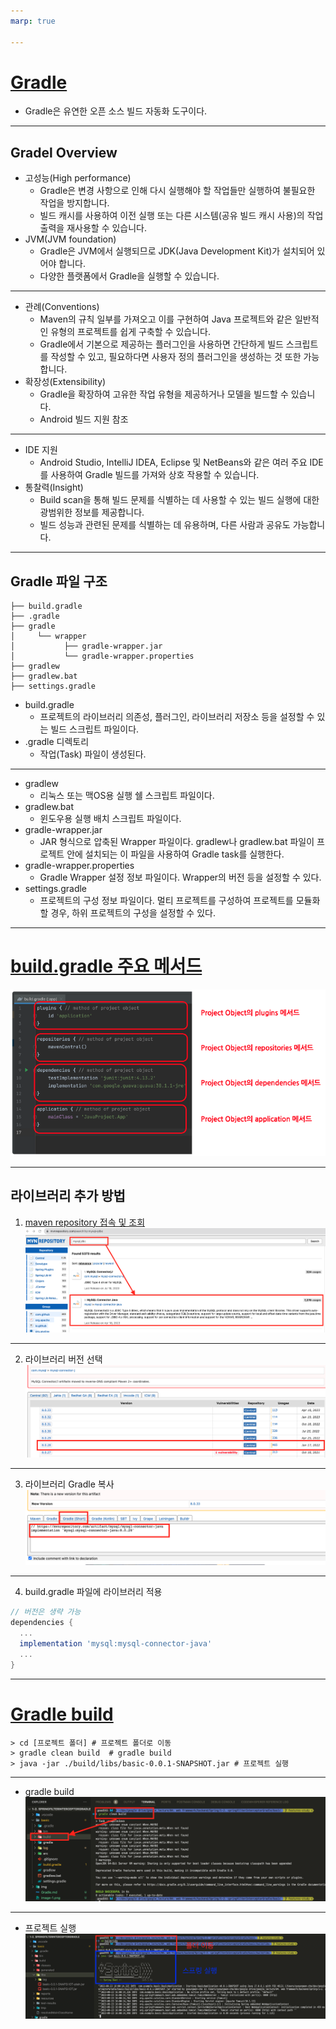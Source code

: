 ```yaml
---
marp: true

---
```

# [Gradle](https://velog.io/@appti/Spring-boot%EC%97%90%EC%84%9C%EC%9D%98-Gradle)
- Gradle은 유연한 오픈 소스 빌드 자동화 도구이다.

---
## Gradel Overview 
- 고성능(High performance)
  - Gradle은 변경 사항으로 인해 다시 실행해야 할 작업들만 실행하여 불필요한 작업을 방지합니다.
  - 빌드 캐시를 사용하여 이전 실행 또는 다른 시스템(공유 빌드 캐시 사용)의 작업 출력을 재사용할 수 있습니다.
- JVM(JVM foundation)
  - Gradle은 JVM에서 실행되므로 JDK(Java Development Kit)가 설치되어 있어야 합니다.
  - 다양한 플랫폼에서 Gradle을 실행할 수 있습니다.

---
- 관례(Conventions)
  - Maven의 규칙 일부를 가져오고 이를 구현하여 Java 프로젝트와 같은 일반적인 유형의 프로젝트를 쉽게 구축할 수 있습니다.
  - Gradle에서 기본으로 제공하는 플러그인을 사용하면 간단하게 빌드 스크립트를 작성할 수 있고, 필요하다면 사용자 정의 플러그인을 생성하는 것 또한 가능합니다.
- 확장성(Extensibility)
  - Gradle을 확장하여 고유한 작업 유형을 제공하거나 모델을 빌드할 수 있습니다.
  - Android 빌드 지원 참조

---
- IDE 지원
  - Android Studio, IntelliJ IDEA, Eclipse 및 NetBeans와 같은 여러 주요 IDE를 사용하여 Gradle 빌드를 가져와 상호 작용할 수 있습니다.
- 통찰력(Insight)
  - Build scan을 통해 빌드 문제를 식별하는 데 사용할 수 있는 빌드 실행에 대한 광범위한 정보를 제공합니다.
  - 빌드 성능과 관련된 문제를 식별하는 데 유용하며, 다른 사람과 공유도 가능합니다.

---
## Gradle 파일 구조 
```
├── build.gradle
├── .gradle
├── gradle 
│     └── wrapper 
│           ├── gradle-wrapper.jar 
│           └── gradle-wrapper.properties
├── gradlew 
├── gradlew.bat 
├── settings.gradle 
```
- build.gradle
  - 프로젝트의 라이브러리 의존성, 플러그인, 라이브러리 저장소 등을 설정할 수 있는 빌드 스크립트 파일이다.
- .gradle 디렉토리
  - 작업(Task) 파일이 생성된다.
---
- gradlew
  - 리눅스 또는 맥OS용 실행 쉘 스크립트 파일이다.
- gradlew.bat
  - 윈도우용 실행 배치 스크립트 파일이다.
- gradle-wrapper.jar
  - JAR 형식으로 압축된 Wrapper 파일이다. gradlew나 gradlew.bat 파일이 프로젝트 안에 설치되는 이 파일을 사용하여 Gradle task를 실행한다.
- gradle-wrapper.properties
  - Gradle Wrapper 설정 정보 파일이다. Wrapper의 버전 등을 설정할 수 있다.
- settings.gradle
  - 프로젝트의 구성 정보 파일이다. 멀티 프로젝트를 구성하여 프로젝트를 모듈화할 경우, 하위 프로젝트의 구성을 설정할 수 있다.

---
# [build.gradle 주요 메서드](https://kotlinworld.com/321)
![Alt text](./img/gradle/image.png)

---
## 라이브러리 추가 방법
1. [maven repository 접속 및 조회](https://mvnrepository.com/search?q=mysql+jdbc)
![Alt text](./img/gradle/image-1.png)

---
2. 라이브러리 버전 선택 
![Alt text](./img/gradle/image-2.png)

---
3. 라이브러리 Gradle 복사 
![Alt text](./img/gradle/image-3.png)

---
4. build.gradle 파일에 라이브러리 적용
```gradle
// 버전은 생략 가능
dependencies {
  ...
  implementation 'mysql:mysql-connector-java'
  ...
}

```



---
# [Gradle build](https://velog.io/@franc/Gradle-%EA%B8%B0%EB%B3%B8%EC%82%AC%EC%9A%A9%EB%B2%95)
```shell
> cd [프로젝트 폴더] # 프로젝트 폴더로 이동 
> gradle clean build  # gradle build
> java -jar ./build/libs/basic-0.0.1-SNAPSHOT.jar # 프로젝트 실행 
```

---
- gradle build
![Alt text](./img/gradle/image-4.png)

---
- 프로젝트 실행 
![Alt text](./img/gradle/image-5.png)


